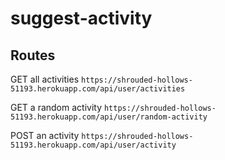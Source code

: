 # suggest-activity

## Routes

GET all activities
`https://shrouded-hollows-51193.herokuapp.com/api/user/activities`

GET a random activity
`https://shrouded-hollows-51193.herokuapp.com/api/user/random-activity`

POST an activity
`https://shrouded-hollows-51193.herokuapp.com/api/user/activity`
